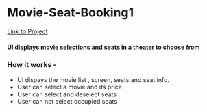  # Movie-Seat-Booking1

[Link to Project](http://127.0.0.1:5500)

#### UI displays movie selections and seats in a theater to choose from
### How it works -
* UI dispays the  movie list , screen, seats and seat info.
* User can select a movie and its price
* User can select and deselect seats
* User can not select occupied seats
